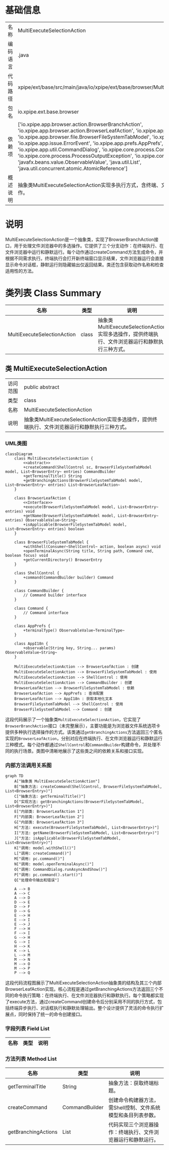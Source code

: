# 基础信息

|      |      |
|------|------|
| 名称 | MultiExecuteSelectionAction |
| 编码语言 | .java |
| 代码路径 | xpipe/ext/base/src/main/java/io/xpipe/ext/base/browser/MultiExecuteSelectionAction.java |
| 包名 | io.xpipe.ext.base.browser |
| 依赖项 | ['io.xpipe.app.browser.action.BrowserBranchAction', 'io.xpipe.app.browser.action.BrowserLeafAction', 'io.xpipe.app.browser.file.BrowserEntry', 'io.xpipe.app.browser.file.BrowserFileSystemTabModel', 'io.xpipe.app.core.AppI18n', 'io.xpipe.app.issue.ErrorEvent', 'io.xpipe.app.prefs.AppPrefs', 'io.xpipe.app.util.CommandDialog', 'io.xpipe.core.process.CommandBuilder', 'io.xpipe.core.process.ProcessOutputException', 'io.xpipe.core.process.ShellControl', 'javafx.beans.value.ObservableValue', 'java.util.List', 'java.util.concurrent.atomic.AtomicReference'] |
| 概述说明 | 抽象类MultiExecuteSelectionAction实现多执行方式，含终端、文件浏览器和静默运行三种操作。 |

# 说明

MultiExecuteSelectionAction是一个抽象类，实现了BrowserBranchAction接口，用于处理文件浏览器中的多选操作。它提供了三个分支动作：在终端执行、在文件浏览器中运行和静默运行。每个动作通过createCommand方法生成命令，并根据不同需求执行。终端执行会打开新终端窗口显示结果，文件浏览器运行会直接显示命令对话框，静默运行则隐藏输出仅返回结果。类还包含获取动作名称和检查适用性的方法。

# 类列表 Class Summary

| 名称   | 类型  | 说明 |
|-------|------|-------------|
| MultiExecuteSelectionAction | class | 抽象类MultiExecuteSelectionAction实现多选操作，提供终端执行、文件浏览器运行和静默执行三种方式。 |



## 类 MultiExecuteSelectionAction

|      |      |
|------|------|
| 访问范围 | public abstract |
| 类型 | class |
| 名称 | MultiExecuteSelectionAction |
| 说明 | 抽象类MultiExecuteSelectionAction实现多选操作，提供终端执行、文件浏览器运行和静默执行三种方式。 |


### UML类图

```mermaid
classDiagram
    class MultiExecuteSelectionAction {
        <<abstract>>
        +createCommand(ShellControl sc, BrowserFileSystemTabModel model, List~BrowserEntry~ entries) CommandBuilder
        +getTerminalTitle() String
        +getBranchingActions(BrowserFileSystemTabModel model, List~BrowserEntry~ entries) List~BrowserLeafAction~
    }

    class BrowserLeafAction {
        <<Interface>>
        +execute(BrowserFileSystemTabModel model, List~BrowserEntry~ entries) void
        +getName(BrowserFileSystemTabModel model, List~BrowserEntry~ entries) ObservableValue~String~
        +isApplicable(BrowserFileSystemTabModel model, List~BrowserEntry~ entries) boolean
    }

    class BrowserFileSystemTabModel {
        +withShell(Consumer~ShellControl~ action, boolean async) void
        +openTerminalAsync(String title, String path, Command cmd, boolean focus) void
        +getCurrentDirectory() BrowserEntry
    }

    class ShellControl {
        +command(CommandBuilder builder) Command
    }

    class CommandBuilder {
        // Command builder interface
    }

    class Command {
        // Command interface
    }

    class AppPrefs {
        +terminalType() ObservableValue~TerminalType~
    }

    class AppI18n {
        +observable(String key, String... params) ObservableValue~String~
    }

    MultiExecuteSelectionAction --> BrowserLeafAction : 创建
    MultiExecuteSelectionAction --> BrowserFileSystemTabModel : 使用
    MultiExecuteSelectionAction --> ShellControl : 使用
    MultiExecuteSelectionAction --> CommandBuilder : 创建
    BrowserLeafAction --> BrowserFileSystemTabModel : 依赖
    BrowserLeafAction --> AppPrefs : 查询配置
    BrowserLeafAction --> AppI18n : 获取本地化文本
    BrowserFileSystemTabModel --> ShellControl : 使用
    BrowserFileSystemTabModel --> Command : 创建
```

这段代码展示了一个抽象类`MultiExecuteSelectionAction`，它实现了`BrowserBranchAction`接口（未完整展示），主要功能是为浏览器文件系统选项卡提供多种执行选择操作的方式。该类通过`getBranchingActions`方法返回三个匿名实现的`BrowserLeafAction`，分别对应在终端执行、在文件浏览器运行和静默运行三种模式。每个动作都通过`ShellControl`和`CommandBuilder`构建命令，并处理不同的执行场景。类图中清晰地展示了这些类之间的依赖关系和接口实现。


### 内部方法调用关系图

```mermaid
graph TD
    A["抽象类 MultiExecuteSelectionAction"]
    B["抽象方法: createCommand(ShellControl, BrowserFileSystemTabModel, List<BrowserEntry>)"]
    C["抽象方法: getTerminalTitle()"]
    D["实现方法: getBranchingActions(BrowserFileSystemTabModel, List<BrowserEntry>)"]
    E["内部类: BrowserLeafAction 1"]
    F["内部类: BrowserLeafAction 2"]
    G["内部类: BrowserLeafAction 3"]
    H["方法: execute(BrowserFileSystemTabModel, List<BrowserEntry>)"]
    I["方法: getName(BrowserFileSystemTabModel, List<BrowserEntry>)"]
    J["方法: isApplicable(BrowserFileSystemTabModel, List<BrowserEntry>)"]
    K["调用: model.withShell()"]
    L["调用: createCommand()"]
    M["调用: pc.command()"]
    N["调用: model.openTerminalAsync()"]
    O["调用: CommandDialog.runAsyncAndShow()"]
    P["调用: pc.command().start()"]
    Q["处理命令输出和错误"]

    A --> B
    A --> C
    A --> D
    D --> E
    D --> F
    D --> G
    E --> H
    E --> I
    E --> J
    F --> H
    F --> I
    G --> H
    G --> I
    H --> K
    K --> L
    L --> M
    M --> N
    M --> O
    M --> P
    P --> Q
```

这段代码流程图展示了MultiExecuteSelectionAction抽象类的结构及其三个内部BrowserLeafAction实现。核心流程是通过getBranchingActions方法返回三个不同的命令执行策略：在终端执行、在文件浏览器执行和静默执行。每个策略都实现了execute方法，通过createCommand创建命令后分别采用不同的执行方式，包括终端异步执行、对话框执行和静默处理输出。整个设计提供了灵活的命令执行扩展点，同时保持了统一的命令创建接口。

### 字段列表 Field List

| 名称  | 类型  | 说明 |
|-------|-------|------|

### 方法列表 Method List

| 名称  | 类型  | 说明 |
|-------|-------|------|
| getTerminalTitle | String | 抽象方法：获取终端标题。 |
| createCommand | CommandBuilder | 创建命令构建器方法，需Shell控制、文件系统模型和条目列表参数。 |
| getBranchingActions | List<BrowserLeafAction> | 代码实现三个浏览器操作：终端执行、文件浏览器运行和静默运行。 |




